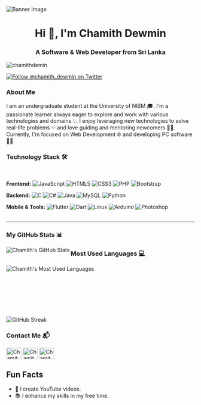 
![Banner Image](https://i0.wp.com/boingboing.net/wp-content/uploads/2023/03/Python.jpeg?fit=1200%2C800&ssl=1)

<h1 align="center" class="heading-element" dir="auto">Hi 👋, I'm Chamith Dewmin</h1>
<h3 align="center" class="heading-element" dir="auto">A Software & Web Developer from Sri Lanka</h3>

<p align="left"> <img src="https://komarev.com/ghpvc/?username=chamithdemin&label=Profile%20views&color=0e75b6&style=flat" alt="chamithdemin" /> </p>

<a href="https://twitter.com/chamith_dewmin" target="_blank">
  <img src="https://img.shields.io/twitter/follow/chamith_dewmin?logo=twitter&style=for-the-badge" alt="Follow @chamith_dewmin on Twitter" style="max-width: 100%;">
</a>

<h3>About Me</h3>
<p> I am an undergraduate student at the University of NIBM 🎓. I'm a passionate learner always eager to explore and work with various technologies and domains 💡. I enjoy leveraging new technologies to solve real-life problems ✨ and love guiding and mentoring newcomers 👨‍💻. Currently, I'm focused on Web Development 🌐 and developing PC software 👨‍💻.</p>

### Technology Stack 🛠️
<br>

**Frontend:**
![JavaScript](https://img.shields.io/badge/-JavaScript-F7DF1E?&logo=javascript&logoColor=black)
![HTML5](https://img.shields.io/badge/-HTML5-E34F26?&logo=html5&logoColor=white)
![CSS3](https://img.shields.io/badge/-CSS3-1572B6?&logo=css3)
![PHP](https://img.shields.io/badge/-PHP-787CB5?&logo=php)
![Bootstrap](https://img.shields.io/badge/-Bootstrap-563D7C?&logo=bootstrap)

**Backend:**
![C](https://img.shields.io/badge/-C-000?&logo=C)
![C#](https://img.shields.io/badge/-C%23-239120?&logo=csharp&logoColor=white)
![Java](https://img.shields.io/badge/-Java-007396?&logo=java)
![MySQL](https://img.shields.io/badge/-MySQL-4479A1?&logo=mysql&logoColor=white)
![Python](https://img.shields.io/badge/-Python-3776AB?&logo=python&logoColor=white)

**Mobile & Tools:**
![Flutter](https://img.shields.io/badge/-Flutter-02569B?&logo=flutter&logoColor=white)
![Dart](https://img.shields.io/badge/-Dart-0175C2?&logo=dart&logoColor=white)
![Linux](https://img.shields.io/badge/-Linux-FCC624?&logo=linux&logoColor=black)
![Arduino](https://img.shields.io/badge/-Arduino-00979D?&logo=arduino&logoColor=white)
![Photoshop](https://img.shields.io/badge/-Photoshop-31A8FF?&logo=adobe-photoshop&logoColor=white)
<br><br>
<hr>

### My GitHub Stats 📊

<p><img align="left" src="https://github-readme-stats.vercel.app/api?username=chamithdewmin&show_icons=true&hide_border=true&theme=dark" alt="Chamith's GitHub Stats" /></p>

### Most Used Languages 💻

<p><img align="left" src="https://github-readme-stats.vercel.app/api/top-langs/?username=chamithdewmin&layout=compact&theme=dark" alt="Chamith's Most Used Languages" /></p><br><br><br><br><br><br>
<br><br>
<img src="https://github-readme-streak-stats.herokuapp.com/?user=chamithdewmin&theme=dark" alt="GitHub Streak" />


### Contact Me 📬

<a href="https://twitter.com/chamith_dewmin" target="_blank">
  <img align="center" src="https://raw.githubusercontent.com/rahuldkjain/github-profile-readme-generator/master/src/images/icons/Social/twitter.svg" alt="Chamith Dewmin" height="30" width="40" style="max-width: 100%;"></a>
<a href="https://linkedin.com/in/chamith-dewmin-623b52301" rel="nofollow"><img align="center" src="https://raw.githubusercontent.com/rahuldkjain/github-profile-readme-generator/master/src/images/icons/Social/linked-in-alt.svg" alt="Chamith Dewmin" height="30" width="40" style="max-width: 100%;"></a>
<a href="https://instagram.com/chamith_samarakon" rel="nofollow"><img align="center" src="https://raw.githubusercontent.com/rahuldkjain/github-profile-readme-generator/master/src/images/icons/Social/instagram.svg" alt="Chamith_Samarakon" height="30" width="40" style="max-width: 100%;"></a>

<h2>Fun Facts</h2>
<ul>
  <li>🎥 I create YouTube videos.</li>
  <li>📚 I enhance my skills in my free time.</li>
</ul>
